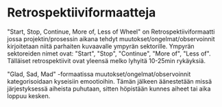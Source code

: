 # Retrospektiiviformaatteja

"Start, Stop, Continue, More of, Less of Wheel" on Retrospektiiviformaatti jossa projektin/prosessin aikana tehdyt muutokset/ongelmat/observoinnit kirjoitetaan niitä parhaiten kuvaavalle ympyrän sektorille. Ympyrän sektoreiden nimet ovat: "Start", "Stop", "Continue", "More of", "Less of". Tälläiset retrospektiivit ovat yleensä melko lyhyitä 10-25min rykäyksiä.

"Glad, Sad, Mad" -formaatissa muutokset/ongelmat/observoinnit kategorisoidaan kyseisiin emootioihin. Tämän jälkeen äänestetään missä järjestyksessä aiheista puhutaan, sitten höpistään kunnes aiheet tai aika loppuu kesken.

